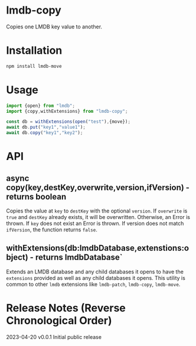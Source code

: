 # lmdb-copy
Copies one LMDB key value to another.

# Installation

```bash
npm install lmdb-move
```

# Usage

```javascript
import {open} from "lmdb";
import {copy,withExtensions} from "lmdb-copy";

const db = withExtensions(open("test"),{move});
await db.put("key1","value1");
await db.copy("key1","key2");
```

# API

## async copy(key,destKey,overwrite,version,ifVersion) - returns boolean

Copies the value at `key` to `destKey` with the optional `version`. If `overwrite` is `true` and `destKey` already exists, it will be overwritten. Otherwise, an Error is thrown. If `key` does not exist an Error is thrown. If version does not match `ifVersion`, the function returns `false`.

## withExtensions(db:lmdbDatabase,extenstions:object) - returns lmdbDatabase`

Extends an LMDB database and any child databases it opens to have the `extensions` provided as well as any child databases it opens. This utility is common to other `lmdb` extensions like `lmdb-patch`, `lmdb-copy`, `lmdb-move`.

# Release Notes (Reverse Chronological Order)

2023-04-20 v0.0.1 Initial public release

